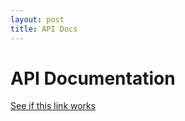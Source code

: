 ```yaml
---
layout: post
title: API Docs
---
```

# API Documentation

<a href="https://sitterheim.github.io/data.io-home/api-docs/index.html">See if this link works</a>

